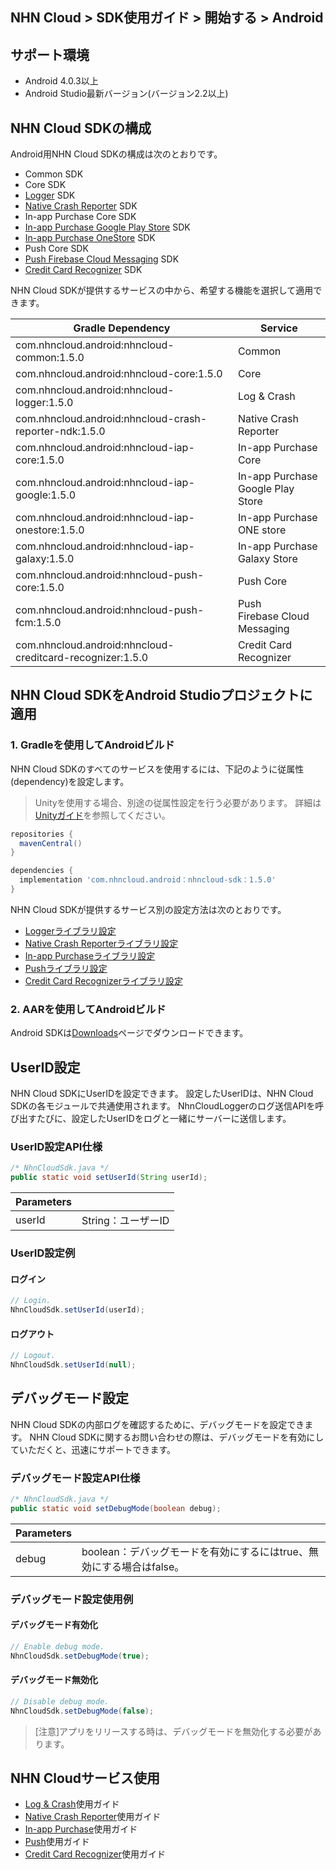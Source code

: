 ## NHN Cloud > SDK使用ガイド > 開始する > Android

## サポート環境

* Android 4.0.3以上
* Android Studio最新バージョン(バージョン2.2以上)

## NHN Cloud SDKの構成

Android用NHN Cloud SDKの構成は次のとおりです。

* Common SDK
* Core SDK
* [Logger](./log-collector-android) SDK
* [Native Crash Reporter](./log-collector-ndk) SDK
* In-app Purchase Core SDK
* [In-app Purchase Google Play Store](./iap-android) SDK
* [In-app Purchase OneStore](./iap-android) SDK
* Push Core SDK
* [Push Firebase Cloud Messaging](./push-android) SDK
* [Credit Card Recognizer](./creditcard-recognizer-android) SDK

NHN Cloud SDKが提供するサービスの中から、希望する機能を選択して適用できます。

| Gradle Dependency                           | Service           |
| ------------------------------------------- | ----------------- |
| com.nhncloud.android:nhncloud-common:1.5.0       | Common      |
| com.nhncloud.android:nhncloud-core:1.5.0         | Core        |
| com.nhncloud.android:nhncloud-logger:1.5.0       | Log & Crash |
| com.nhncloud.android:nhncloud-crash-reporter-ndk:1.5.0       | Native Crash Reporter |
| com.nhncloud.android:nhncloud-iap-core:1.5.0     | In-app Purchase Core |
| com.nhncloud.android:nhncloud-iap-google:1.5.0   | In-app Purchase <br>Google Play Store |
| com.nhncloud.android:nhncloud-iap-onestore:1.5.0 | In-app Purchase <br>ONE store |
| com.nhncloud.android:nhncloud-iap-galaxy:1.5.0 | In-app Purchase <br>Galaxy Store |
| com.nhncloud.android:nhncloud-push-core:1.5.0    | Push Core   |
| com.nhncloud.android:nhncloud-push-fcm:1.5.0    | Push <br>Firebase Cloud Messaging |
| com.nhncloud.android:nhncloud-creditcard-recognizer:1.5.0    | Credit Card Recognizer |

## NHN Cloud SDKをAndroid Studioプロジェクトに適用

### 1. Gradleを使用してAndroidビルド

NHN Cloud SDKのすべてのサービスを使用するには、下記のように従属性(dependency)を設定します。

> Unityを使用する場合、別途の従属性設定を行う必要があります。
> 詳細は[Unityガイド](./getting-started-unity/#android)を参照してください。

```groovy
repositories {
  mavenCentral()
}

dependencies {
  implementation 'com.nhncloud.android：nhncloud-sdk：1.5.0'
}
```

NHN Cloud SDKが提供するサービス別の設定方法は次のとおりです。

- [Loggerライブラリ設定](./log-collector-android/#_1)
- [Native Crash Reporterライブラリ設定](./log-collector-ndk/#_1)
- [In-app Purchaseライブラリ設定](./iap-android/#_2)
- [Pushライブラリ設定](./push-android/#_2)
- [Credit Card Recognizerライブラリ設定](./creditcard-recognizer-android/#_1)

### 2. AARを使用してAndroidビルド

Android SDKは[Downloads](../../../Download/#toast-sdk)ページでダウンロードできます。

## UserID設定

NHN Cloud SDKにUserIDを設定できます。
設定したUserIDは、NHN Cloud SDKの各モジュールで共通使用されます。
NhnCloudLoggerのログ送信APIを呼び出すたびに、設定したUserIDをログと一緒にサーバーに送信します。

### UserID設定API仕様

```java
/* NhnCloudSdk.java */
public static void setUserId(String userId);
```

| Parameters | |
| -- | -- |
| userId | String：ユーザーID|

### UserID設定例

#### ログイン

```java
// Login.
NhnCloudSdk.setUserId(userId);
```

#### ログアウト

```java
// Logout.
NhnCloudSdk.setUserId(null);
```

## デバッグモード設定

NHN Cloud SDKの内部ログを確認するために、デバッグモードを設定できます。
NHN Cloud SDKに関するお問い合わせの際は、デバッグモードを有効にしていただくと、迅速にサポートできます。

### デバッグモード設定API仕様

```java
/* NhnCloudSdk.java */
public static void setDebugMode(boolean debug);
```

| Parameters | |
| -- | -- |
| debug | boolean：デバッグモードを有効にするにはtrue、無効にする場合はfalse。|

### デバッグモード設定使用例

#### デバッグモード有効化

```java
// Enable debug mode.
NhnCloudSdk.setDebugMode(true);
```

#### デバッグモード無効化

```java
// Disable debug mode.
NhnCloudSdk.setDebugMode(false);
```

> [注意]アプリをリリースする時は、デバッグモードを無効化する必要があります。

## NHN Cloudサービス使用

* [Log & Crash](./log-collector-android)使用ガイド
* [Native Crash Reporter](./log-collector-ndk)使用ガイド
* [In-app Purchase](./iap-android)使用ガイド
* [Push](./push-android)使用ガイド
* [Credit Card Recognizer](./creditcard-recognizer-android)使用ガイド
